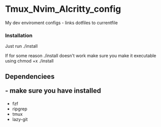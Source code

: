 # Tmux_Nvim_Alcritty_config
My dev enviroment configs - links dotfiles to currentfile

<h3> Installation </h3>
<p>Just run ./install</p>
<p>If for some reason ./install doesn't work make sure you make it executable using chmod +x ./install</p>


<h2>Dependenciees<p> - make sure you have installed</p></h2>
<ul>
    <li>fzf</li>
    <li>ripgrep</li>
    <li>tmux</li>
    <li>lazy-git</li>
</ul>

